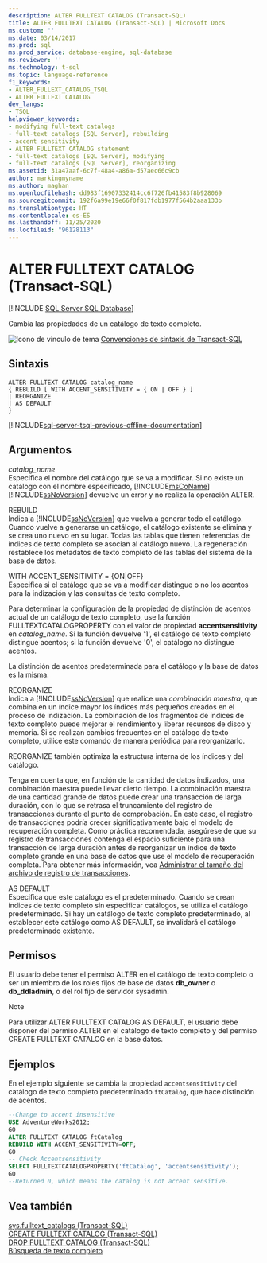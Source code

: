 ```yaml
---
description: ALTER FULLTEXT CATALOG (Transact-SQL)
title: ALTER FULLTEXT CATALOG (Transact-SQL) | Microsoft Docs
ms.custom: ''
ms.date: 03/14/2017
ms.prod: sql
ms.prod_service: database-engine, sql-database
ms.reviewer: ''
ms.technology: t-sql
ms.topic: language-reference
f1_keywords:
- ALTER_FULLEXT_CATALOG_TSQL
- ALTER FULLEXT CATALOG
dev_langs:
- TSQL
helpviewer_keywords:
- modifying full-text catalogs
- full-text catalogs [SQL Server], rebuilding
- accent sensitivity
- ALTER FULLTEXT CATALOG statement
- full-text catalogs [SQL Server], modifying
- full-text catalogs [SQL Server], reorganizing
ms.assetid: 31a47aaf-6c7f-48a4-a86a-d57aec66c9cb
author: markingmyname
ms.author: maghan
ms.openlocfilehash: dd983f16907332414cc6f726fb41583f8b928069
ms.sourcegitcommit: 192f6a99e19e66f0f817fdb1977f564b2aaa133b
ms.translationtype: HT
ms.contentlocale: es-ES
ms.lasthandoff: 11/25/2020
ms.locfileid: "96128113"
---
```

# <a name="alter-fulltext-catalog-transact-sql"></a>ALTER FULLTEXT CATALOG (Transact-SQL)
[!INCLUDE [SQL Server SQL Database](../../includes/applies-to-version/sql-asdb.md)]

  Cambia las propiedades de un catálogo de texto completo.  
  
 ![Icono de vínculo de tema](../../database-engine/configure-windows/media/topic-link.gif "Icono de vínculo de tema") [Convenciones de sintaxis de Transact-SQL](../../t-sql/language-elements/transact-sql-syntax-conventions-transact-sql.md)  
  
## <a name="syntax"></a>Sintaxis  
  
```syntaxsql 
ALTER FULLTEXT CATALOG catalog_name   
{ REBUILD [ WITH ACCENT_SENSITIVITY = { ON | OFF } ]  
| REORGANIZE  
| AS DEFAULT   
}  
```  
  
[!INCLUDE[sql-server-tsql-previous-offline-documentation](../../includes/sql-server-tsql-previous-offline-documentation.md)]

## <a name="arguments"></a>Argumentos
 *catalog_name*  
 Especifica el nombre del catálogo que se va a modificar. Si no existe un catálogo con el nombre especificado, [!INCLUDE[msCoName](../../includes/msconame-md.md)] [!INCLUDE[ssNoVersion](../../includes/ssnoversion-md.md)] devuelve un error y no realiza la operación ALTER.  
  
 REBUILD  
 Indica a [!INCLUDE[ssNoVersion](../../includes/ssnoversion-md.md)] que vuelva a generar todo el catálogo. Cuando vuelve a generarse un catálogo, el catálogo existente se elimina y se crea uno nuevo en su lugar. Todas las tablas que tienen referencias de índices de texto completo se asocian al catálogo nuevo. La regeneración restablece los metadatos de texto completo de las tablas del sistema de la base de datos.  
  
 WITH ACCENT_SENSITIVITY = {ON|OFF}  
 Especifica si el catálogo que se va a modificar distingue o no los acentos para la indización y las consultas de texto completo.  
  
 Para determinar la configuración de la propiedad de distinción de acentos actual de un catálogo de texto completo, use la función FULLTEXTCATALOGPROPERTY con el valor de propiedad **accentsensitivity** en *catalog_name*. Si la función devuelve '1', el catálogo de texto completo distingue acentos; si la función devuelve '0', el catálogo no distingue acentos.  
  
 La distinción de acentos predeterminada para el catálogo y la base de datos es la misma.  
  
 REORGANIZE  
 Indica a [!INCLUDE[ssNoVersion](../../includes/ssnoversion-md.md)] que realice una *combinación maestra*, que combina en un índice mayor los índices más pequeños creados en el proceso de indización. La combinación de los fragmentos de índices de texto completo puede mejorar el rendimiento y liberar recursos de disco y memoria. Si se realizan cambios frecuentes en el catálogo de texto completo, utilice este comando de manera periódica para reorganizarlo.  
  
 REORGANIZE también optimiza la estructura interna de los índices y del catálogo.  
  
 Tenga en cuenta que, en función de la cantidad de datos indizados, una combinación maestra puede llevar cierto tiempo. La combinación maestra de una cantidad grande de datos puede crear una transacción de larga duración, con lo que se retrasa el truncamiento del registro de transacciones durante el punto de comprobación. En este caso, el registro de transacciones podría crecer significativamente bajo el modelo de recuperación completa. Como práctica recomendada, asegúrese de que su registro de transacciones contenga el espacio suficiente para una transacción de larga duración antes de reorganizar un índice de texto completo grande en una base de datos que use el modelo de recuperación completa. Para obtener más información, vea [Administrar el tamaño del archivo de registro de transacciones](../../relational-databases/logs/manage-the-size-of-the-transaction-log-file.md).  
  
 AS DEFAULT   
 Especifica que este catálogo es el predeterminado. Cuando se crean índices de texto completo sin especificar catálogos, se utiliza el catálogo predeterminado. Si hay un catálogo de texto completo predeterminado, al establecer este catálogo como AS DEFAULT, se invalidará el catálogo predeterminado existente.  
  
## <a name="permissions"></a>Permisos  
 El usuario debe tener el permiso ALTER en el catálogo de texto completo o ser un miembro de los roles fijos de base de datos **db_owner** o **db_ddladmin**, o del rol fijo de servidor sysadmin.  
  
> [!NOTE]  
>  Para utilizar ALTER FULLTEXT CATALOG AS DEFAULT, el usuario debe disponer del permiso ALTER en el catálogo de texto completo y del permiso CREATE FULLTEXT CATALOG en la base datos.  
  
## <a name="examples"></a>Ejemplos  
 En el ejemplo siguiente se cambia la propiedad `accentsensitivity` del catálogo de texto completo predeterminado `ftCatalog`, que hace distinción de acentos.  
  
```sql  
--Change to accent insensitive  
USE AdventureWorks2012;  
GO  
ALTER FULLTEXT CATALOG ftCatalog   
REBUILD WITH ACCENT_SENSITIVITY=OFF;  
GO  
-- Check Accentsensitivity  
SELECT FULLTEXTCATALOGPROPERTY('ftCatalog', 'accentsensitivity');  
GO  
--Returned 0, which means the catalog is not accent sensitive.  
```  
  
## <a name="see-also"></a>Vea también  
 [sys.fulltext_catalogs &#40;Transact-SQL&#41;](../../relational-databases/system-catalog-views/sys-fulltext-catalogs-transact-sql.md)   
 [CREATE FULLTEXT CATALOG &#40;Transact-SQL&#41;](../../t-sql/statements/create-fulltext-catalog-transact-sql.md)   
 [DROP FULLTEXT CATALOG &#40;Transact-SQL&#41;](../../t-sql/statements/drop-fulltext-catalog-transact-sql.md)   
 [Búsqueda de texto completo](../../relational-databases/search/full-text-search.md)  
  
  
